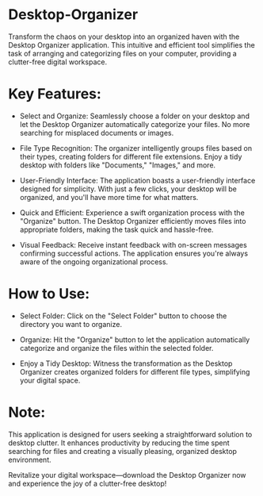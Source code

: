 # Desktop-Organizer
Transform the chaos on your desktop into an organized haven with the Desktop Organizer application. This intuitive and efficient tool simplifies the task of arranging and categorizing files on your computer, providing a clutter-free digital workspace.


# Key Features:

- Select and Organize: Seamlessly choose a folder on your desktop and let the Desktop Organizer automatically categorize your files. No more searching for misplaced documents or images.

- File Type Recognition: The organizer intelligently groups files based on their types, creating folders for different file extensions. Enjoy a tidy desktop with folders like "Documents," "Images," and more.

- User-Friendly Interface: The application boasts a user-friendly interface designed for simplicity. With just a few clicks, your desktop will be organized, and you'll have more time for what matters.

- Quick and Efficient: Experience a swift organization process with the "Organize" button. The Desktop Organizer efficiently moves files into appropriate folders, making the task quick and hassle-free.

- Visual Feedback: Receive instant feedback with on-screen messages confirming successful actions. The application ensures you're always aware of the ongoing organizational process.

# How to Use:

- Select Folder: Click on the "Select Folder" button to choose the directory you want to organize.

- Organize: Hit the "Organize" button to let the application automatically categorize and organize the files within the selected folder.

- Enjoy a Tidy Desktop: Witness the transformation as the Desktop Organizer creates organized folders for different file types, simplifying your digital space.

# Note:

This application is designed for users seeking a straightforward solution to desktop clutter. It enhances productivity by reducing the time spent searching for files and creating a visually pleasing, organized desktop environment.

Revitalize your digital workspace—download the Desktop Organizer now and experience the joy of a clutter-free desktop!





